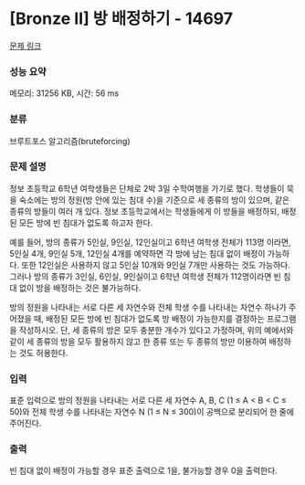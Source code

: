 # [Bronze II] 방 배정하기 - 14697 

[문제 링크](https://www.acmicpc.net/problem/14697) 

### 성능 요약

메모리: 31256 KB, 시간: 56 ms

### 분류

브루트포스 알고리즘(bruteforcing)

### 문제 설명

<p>정보 초등학교 6학년 여학생들은 단체로 2박 3일 수학여행을 가기로 했다. 학생들이 묵을 숙소에는 방의 정원(방 안에 있는 침대 수)을 기준으로 세 종류의 방이 있으며, 같은 종류의 방들이 여러 개 있다. 정보 초등학교에서는 학생들에게 이 방들을 배정하되, 배정된 모든 방에 빈 침대가 없도록 하고자 한다.</p>

<p>예를 들어, 방의 종류가 5인실, 9인실, 12인실이고 6학년 여학생 전체가 113명 이라면, 5인실 4개, 9인실 5개, 12인실 4개를 예약하면 각 방에 남는 침대 없이 배정이 가능하다. 또한 12인실은 사용하지 않고 5인실 10개와 9인실 7개만 사용하는 것도 가능하다. 그러나 방의 종류가 3인실, 6인실, 9인실이고 6학년 여학생 전체가 112명이라면 빈 침대 없이 방을 배정하는 것은 불가능하다.</p>

<p>방의 정원을 나타내는 서로 다른 세 자연수와 전체 학생 수를 나타내는 자연수 하나가 주어졌을 때, 배정된 모든 방에 빈 침대가 없도록 방 배정이 가능한지를 결정하는 프로그램을 작성하시오. 단, 세 종류의 방은 모두 충분한 개수가 있다고 가정하며, 위의 예에서와 같이 세 종류의 방을 모두 활용하지 않고 한 종류 또는 두 종류의 방만 이용하여 배정하는 것도 허용한다.</p>

### 입력 

 <p>표준 입력으로 방의 정원을 나타내는 서로 다른 세 자연수 A, B, C (1 ≤ A < B < C ≤ 50)와 전체 학생 수를 나타내는 자연수 N (1 ≤ N ≤ 300)이 공백으로 분리되어 한 줄에 주어진다.</p>

### 출력 

 <p>빈 침대 없이 배정이 가능할 경우 표준 출력으로 1을, 불가능할 경우 0을 출력한다.</p>

